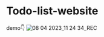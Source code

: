 # Todo-list-website
demo👇
![08 04 2023_11 24 34_REC](https://user-images.githubusercontent.com/106387777/230705898-bbb7aac8-4993-4c60-ae5c-65d21f95438d.png)
